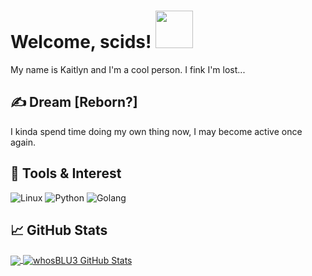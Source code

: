 <!-- Topper -->

# Welcome, scids! <img src="https://e.rip/uploads/favicons/ec3165431be1a1dd694d60f2029b381c.gif" width="60px">

My name is Kaitlyn and I'm a cool person. I fink I'm lost...

## &#x270d; Dream [Reborn?]

I kinda spend time doing my own thing now, I may become active once again.

## 🔧 Tools & Interest
![Linux](https://img.shields.io/badge/OS-Linux-informational?style=flat&logo=linux&logoColor=white&color=2bbc8a)
![Python](https://img.shields.io/badge/Code-Python-informational?style=flat&logo=python&logoColor=white&color=2bbc8a)
![Golang](https://img.shields.io/badge/go-%2300ADD8.svg?style=flat&logo=go&logoColor=white)

## &#x1f4c8; GitHub Stats

<a href="https://github.com/whosBLU3/whosBLU3">
  <img align="center" src="https://github-readme-stats.vercel.app/api/top-langs/?username=whosBLU3&hide=java,html,tex&title_color=ffffff&text_color=c9cacc&icon_color=2bbc8a&bg_color=1d1f21&langs_count=3" />
</a>
<a href="https://github.com/whosBLU3/whosBLU3">
  <img align="center" src="https://github-readme-stats.vercel.app/api?username=whosBLU3&show_icons=true&line_height=27&count_private=true&title_color=ffffff&text_color=c9cacc&icon_color=2bbc8a&bg_color=1d1f21" alt="whosBLU3 GitHub Stats" />
</a>
